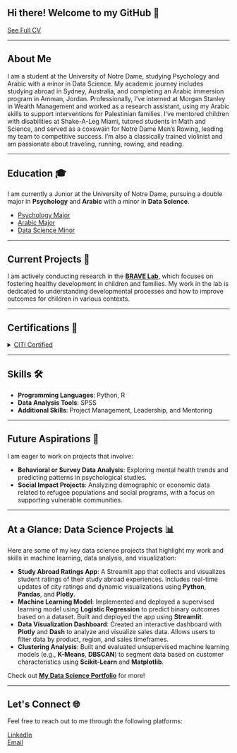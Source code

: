 ## Hi there! Welcome to my GitHub 👋  
[See Full CV](https://github.com/user-attachments/assets/a07e5653-ca39-4925-b6ab-ad0df7896c88)

___

## About Me  
I am a student at the University of Notre Dame, studying Psychology and Arabic with a minor in Data Science. My academic journey includes studying abroad in Sydney, Australia, and completing an Arabic immersion program in Amman, Jordan. Professionally, I’ve interned at Morgan Stanley in Wealth Management and worked as a research assistant, using my Arabic skills to support interventions for Palestinian families. I’ve mentored children with disabilities at Shake-A-Leg Miami, tutored students in Math and Science, and served as a coxswain for Notre Dame Men’s Rowing, leading my team to competitive success. I’m also a classically trained violinist and am passionate about traveling, running, rowing, and reading.

___

## Education 🎓  
I am currently a Junior at the University of Notre Dame, pursuing a double major in **Psychology** and **Arabic** with a minor in **Data Science**.

- [Psychology Major](https://psychology.nd.edu/undergraduate/psychology-major/)
- [Arabic Major](https://arabic.nd.edu/arabic/)
- [Data Science Minor](https://altech.nd.edu/programs/data-science-minor/)

___

## Current Projects 🔬  
I am actively conducting research in the **[BRAVE Lab](https://brave.nd.edu/)**, which focuses on fostering healthy development in children and families. My work in the lab is dedicated to understanding developmental processes and how to improve outcomes for children in various contexts.

___

## Certifications 📜  
<details><summary><a href="https://github.com/user-attachments/assets/9525d919-9f25-4717-9557-7ca348057cce">CITI Certified</a></summary>  
<strong>Collaborative Institutional Training Initiative (CITI)</strong>
- Human Research  
- Social & Behavioral Research  
</details>

___

## Skills 🛠️  
- **Programming Languages**: Python, R  
- **Data Analysis Tools**: SPSS  
- **Additional Skills**: Project Management, Leadership, and Mentoring

___

## Future Aspirations 🚀  
I am eager to work on projects that involve:

- **Behavioral or Survey Data Analysis**: Exploring mental health trends and predicting patterns in psychological studies.  
- **Social Impact Projects**: Analyzing demographic or economic data related to refugee populations and social programs, with a focus on supporting vulnerable communities.

___

## At a Glance: Data Science Projects 📊  
Here are some of my key data science projects that highlight my work and skills in machine learning, data analysis, and visualization:

- **Study Abroad Ratings App**: A Streamlit app that collects and visualizes student ratings of their study abroad experiences. Includes real-time updates of city ratings and dynamic visualizations using **Python**, **Pandas**, and **Plotly**.
- **Machine Learning Model**: Implemented and deployed a supervised learning model using **Logistic Regression** to predict binary outcomes based on a dataset. Built and deployed the app using **Streamlit**.
- **Data Visualization Dashboard**: Created an interactive dashboard with **Plotly** and **Dash** to analyze and visualize sales data. Allows users to filter data by product, region, and sales timeframes.
- **Clustering Analysis**: Built and evaluated unsupervised machine learning models (e.g., **K-Means**, **DBSCAN**) to segment data based on customer characteristics using **Scikit-Learn** and **Matplotlib**.

Check out **[My Data Science Portfolio](https://github.com/dhanna25/HANNA-Data-Science-Portfolio)** for more!

___

## Let's Connect 🌐  
Feel free to reach out to me through the following platforms:

[LinkedIn](https://www.linkedin.com/in/dina-hanna-/)  
[Email](mailto:dinaahanna03@gmail.com)



